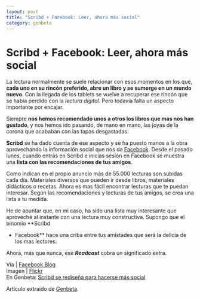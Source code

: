```yaml
---
layout: post
title: "Scribd + Facebook: Leer, ahora más social"
category: genbeta
---
```


# Scribd + Facebook: Leer, ahora más social

La lectura normalmente se suele relacionar con esos momentos en los que,
**cada uno en su rincón preferido, abre un libro y se sumerge en un mundo
nuevo**. Con la llegada de los tablets se vuelve a recuperar ese rincón que se
habia perdido con la _lectura digital_. Pero todavía falta un aspecto
importante por encajar.

Siempre **nos hemos recomendado unos a otros los libros que mas nos han
gustado**, y nos hemos ido pasando, de mano en mano, las joyas de la corona
que acababan con las tapas desgastadas.

**Scribd** se ha dado cuenta de ese aspecto y se ha puesto manos a la obra aprovechando la información social que nos da [Facebook](http://www.genbeta.com/productos/aplicaciones-sociales/facebook). Desde el pasado lunes, cuando entras en Scribd e inicias sesión en Facebook se muestra una **lista con las recomendaciones de tus amigos**.  
  
Como indican en el propio anuncio más de 55.000 lecturas son subidas cada día.
Materiales diversos que pueden ir desde libros, materiales didácticos o
recetas. Ahora es mas fácil encontrar lecturas que te puedan interesar. Según
las recomendaciones y lecturas de tus amigos, se crea una lista a tu medida.

He de apuntar que, en mi caso, ha sido una lista muy interesante que aproveché
al instante con una lectura muy constructiva. Supongo que el binomio **Scribd
+ Facebook** hace una criba entre tus amistades que será la delicia de los mas
lectores.

Ahora, más que nunca, ese _**Readcast**_ cobra un significado extra.

Vía | [Facebook Blog](http://blog.facebook.com/blog.php?post=430451447130)  
Imagen | [Flickr](http://www.flickr.com/photos/moriza/96724309/)  
En Genbeta: [Scribd se rediseña para hacerse más
social](http://techcrunch.com/2010/09/13/scribd-redesign/)

Artículo extraído de [Genbeta](http://www.genbeta.com).
